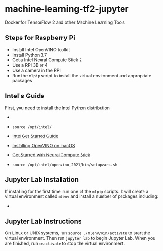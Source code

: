 # machine-learning-tf2-jupyter
Docker for TensorFlow 2 and other Machine Learning Tools


## Steps for Raspberry Pi

- Install Intel OpenVINO toolkit
- Install Python 3.7
- Get a Intel Neural Compute Stick 2
- Use a RPI 3B or 4
- Use a camera in the RPI
- Run the `mlpip` script to install the virtual environment and appropriate packages


## Intel's Guide

First, you need to install the Intel Python distribution

- []()
- `source /opt/intel/`

- [Intel Get Started Guide](https://software.intel.com/content/www/us/en/develop/articles/get-started-with-intel-system-studio-and-intel-distribution-of-openvino-toolkit-for-python.html)
- [Installing OpenVINO on macOS](https://docs.openvinotoolkit.org/2021.1/openvino_docs_install_guides_installing_openvino_macos.html)
- [Get Started with Neural Compute Stick](https://software.intel.com/content/www/us/en/develop/articles/get-started-with-neural-compute-stick.html)

- `source /opt/intel/openvino_2021/bin/setupvars.sh`

## Jupyter Lab Installation

If installing for the first time, run one of the `mlpip` scripts. It will create a virtual environment called `mlenv` and install a number of packages including:

- 


## Jupyter Lab Instructions

On Linux or UNIX systems, run `source ./mlenv/bin/activate` to start the virtual environment. Then run `jupyter lab` to begin Jupyter Lab. When you are finished, run `deactivate` to stop the virtual environment.
